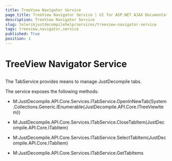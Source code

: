```yaml
---
title: TreeView Navigator Service
page_title: TreeView Navigator Service | UI for ASP.NET AJAX Documentation
description: TreeView Navigator Service
slug: telerikjustdecompilehelp/services/treeview-navigator-service
tags: treeview,navigator,service
published: True
position: 1
---
```


# TreeView Navigator Service



## 

The TabService provides means to manage JustDecompile tabs.

The service exposes the following methods:
          

* M:JustDecompile.API.Core.Services.ITabService.OpenInNewTab(System.Collections.Generic.IEnumerable{JustDecompile.API.Core.ITreeViewItem})

* M:JustDecompile.API.Core.Services.ITabService.CloseTabItem(JustDecompile.API.Core.ITabItem)

* M:JustDecompile.API.Core.Services.ITabService.SelectTabItem(JustDecompile.API.Core.ITabItem)

* M:JustDecompile.API.Core.Services.ITabService.GetTabItems
